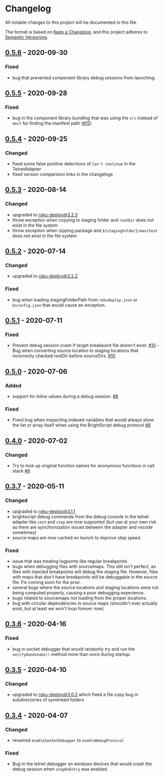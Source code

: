 # Changelog
All notable changes to this project will be documented in this file.

The format is based on [Keep a Changelog](https://keepachangelog.com/en/1.0.0/),
and this project adheres to [Semantic Versioning](https://semver.org/spec/v2.0.0.html).



## [0.5.6] - 2020-09-30
### Fixed
 - bug that prevented component library debug sessions from launching.



## [0.5.5] - 2020-09-28
### Fixed
 - bug in the component library bundling that was using the `src` instead of `dest` for finding the manifest path ([#15](https://github.com/rokucommunity/roku-debug/pull/15))



## [0.5.4] - 2020-09-25
### Changed
 - fixed some false positive detections of `Can't continue` in the TelnetAdapter
 - fixed version comparision links in the changelogs



## [0.5.3] - 2020-08-14
### Changed
 - upgraded to [roku-deploy@3.2.3](https://github.com/rokucommunity/roku-deploy/blob/master/CHANGELOG.md#323---2020-08-14)
 - throw exception when copying to staging folder and `rootDir` does not exist in the file system
 - throw exception when zipping package and `${stagingFolder}/manifest` does not exist in the file system



## [0.5.2] - 2020-07-14
### Changed
 - upgraded to [roku-deploy@3.2.2](https://github.com/rokucommunity/roku-deploy/blob/master/CHANGELOG.md#322---2020-07-14)
### Fixed
 - bug when loading stagingFolderPath from `rokudeploy.json` or `bsconfig.json` that would cause an exception.



## [0.5.1] - 2020-07-11
### Fixed
 - Prevent debug session crash if target breakpoint file doesn't exist. [#10](https://github.com/rokucommunity/roku-debug/pull/10)
  -Bug when converting source location to staging locations that incorrectly checked rootDir before sourceDirs. [#10](https://github.com/rokucommunity/roku-debug/pull/10)



## [0.5.0] - 2020-07-06
### Added
 - support for inline values during a debug session. [#8](https://github.com/rokucommunity/roku-debug/pull/8)
### Fixed
 - Fixed bug when inspecting indexed variables that would always show the list or array itself when using the BrightScript debug protocol [#8](https://github.com/rokucommunity/roku-debug/pull/8)



## [0.4.0] - 2020-07-02
### Changed
 - Try to look up original function names for anonymous functions in call stack [#6](https://github.com/rokucommunity/roku-debug/issues/6)



## [0.3.7] - 2020-05-11
### Changed
 - upgraded to roku-deploy@3.1.1
 - brightscript debug commands from the debug console in the telnet adapter like `cont` and `step` are now supported (but use at your own risk as there are synchronization issues between the adapter and vscode sometimes)
 - source maps are now cached on launch to improve step speed.
### Fixed
 - issue that was treating logpoints like regular breakpoints
 - bugs when debugging files with sourcemaps. This still isn't perfect, as files with injected breakpoints will debug the staging file. However, files with maps that don't have breakpoints will be debuggable in the source file. Fix coming soon for the prior.
 - several bugs where the source locations and staging locations were not being computed properly, causing a poor debugging experience.
 - bugs related to sourcemaps not loading from the proper locations.
 - bug with circular dependencies in source maps (shouldn't ever actually exist, but at least we won't loop forever now)



## [0.3.6] - 2020-04-16
### Fixed
 - bug in socket debugger that would randomly try and run the `verifyHandshake()` method more than once during startup.



## [0.3.5] - 2020-04-10
### Changed
 - upgraded to [roku-deploy@3.0.2](https://www.npmjs.com/package/roku-debug/v/0.3.4) which fixed a file copy bug in subdirectories of symlinked folders



## [0.3.4] - 2020-04-07
### Changed
 - renamed `enableSocketDebugger` to `enableDebugProtocol`
### Fixed
 - Bug in the telnet debugger on windows devices that would crash the debug session when `stopOnEntry` was enabled.



[0.3.4]:  https://github.com/RokuCommunity/roku-debug/compare/v0.1.0...v0.3.4
[0.3.5]:  https://github.com/RokuCommunity/roku-debug/compare/v0.3.4...v0.3.5
[0.3.6]:  https://github.com/RokuCommunity/roku-debug/compare/v0.3.5...v0.3.6
[0.3.7]:  https://github.com/RokuCommunity/roku-debug/compare/v0.3.6...v0.3.7
[0.4.0]:  https://github.com/RokuCommunity/roku-debug/compare/v0.3.7...v0.4.0
[0.5.0]:  https://github.com/RokuCommunity/roku-debug/compare/v0.4.0...v0.5.0
[0.5.1]:  https://github.com/RokuCommunity/roku-debug/compare/v0.5.0...v0.5.1
[0.5.2]:  https://github.com/RokuCommunity/roku-debug/compare/v0.5.1...v0.5.2
[0.5.3]:  https://github.com/RokuCommunity/roku-debug/compare/v0.5.2...v0.5.3
[0.5.4]:  https://github.com/RokuCommunity/roku-debug/compare/v0.5.3...v0.5.4
[0.5.5]:  https://github.com/RokuCommunity/roku-debug/compare/v0.5.4...v0.5.5
[0.5.6]:  https://github.com/RokuCommunity/roku-debug/compare/v0.5.5...v0.5.6
